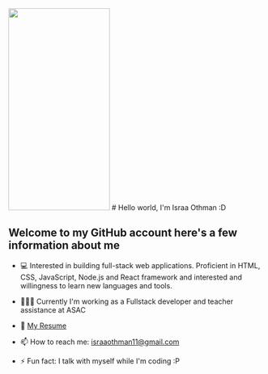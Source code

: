 <!--![HelloWorld](/img/N2j1.gif =250x250)-->
<img src="https://gyazo.com/eb5c5741b6a9a16c692170a41a49c858.png" width="200" height="400" />
# Hello world, I'm Israa Othman :D

## Welcome to my GitHub account here's a few information about me

<!-- - :computer: I’m currently working as a Fullstack developer and teacher assistance at ASAC  -->
- :computer: Interested in building full-stack web applications. Proficient in HTML, CSS, JavaScript, Node.js and React
framework and interested and willingness to learn new languages and tools.
- 👩🏻‍🏫 Currently I'm working as a Fullstack developer and teacher assistance at ASAC
- :page_facing_up: [My Resume](https://drive.google.com/file/d/1aBOyE5TCVe5CME2_N9_TiT8CWKeOLSh3/view?usp=sharing)  
- 📫 How to reach me: israaothman11@gmail.com

- ⚡ Fun fact: I talk with myself while I'm coding :P
